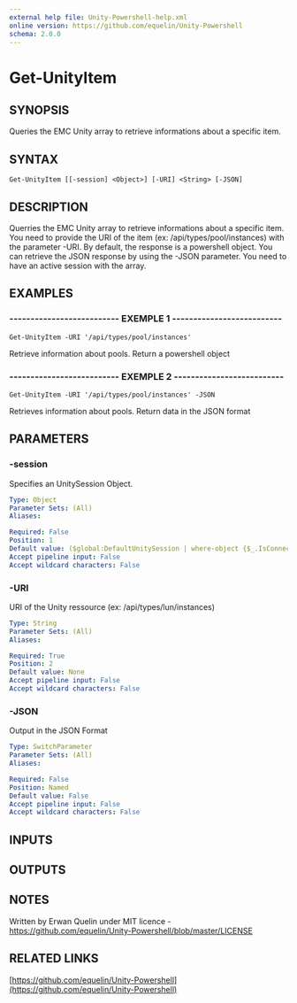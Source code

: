 ```yaml
---
external help file: Unity-Powershell-help.xml
online version: https://github.com/equelin/Unity-Powershell
schema: 2.0.0
---
```


# Get-UnityItem

## SYNOPSIS
Queries the EMC Unity array to retrieve informations about a specific item.

## SYNTAX

```
Get-UnityItem [[-session] <Object>] [-URI] <String> [-JSON]
```

## DESCRIPTION
Querries the EMC Unity array to retrieve informations about a specific item.
You need to provide the URI of the item (ex: /api/types/pool/instances)  with the parameter -URI.
By default, the response is a powershell object.
You can retrieve the JSON response by using the -JSON parameter.
You need to have an active session with the array.

## EXAMPLES

### -------------------------- EXEMPLE 1 --------------------------
```
Get-UnityItem -URI '/api/types/pool/instances'
```

Retrieve information about pools. 
Return a powershell object

### -------------------------- EXEMPLE 2 --------------------------
```
Get-UnityItem -URI '/api/types/pool/instances' -JSON
```

Retrieves information about pools.
Return data in the JSON format

## PARAMETERS

### -session
Specifies an UnitySession Object.

```yaml
Type: Object
Parameter Sets: (All)
Aliases: 

Required: False
Position: 1
Default value: ($global:DefaultUnitySession | where-object {$_.IsConnected -eq $true})
Accept pipeline input: False
Accept wildcard characters: False
```

### -URI
URI of the Unity ressource (ex: /api/types/lun/instances)

```yaml
Type: String
Parameter Sets: (All)
Aliases: 

Required: True
Position: 2
Default value: None
Accept pipeline input: False
Accept wildcard characters: False
```

### -JSON
Output in the JSON Format

```yaml
Type: SwitchParameter
Parameter Sets: (All)
Aliases: 

Required: False
Position: Named
Default value: False
Accept pipeline input: False
Accept wildcard characters: False
```

## INPUTS

## OUTPUTS

## NOTES
Written by Erwan Quelin under MIT licence - https://github.com/equelin/Unity-Powershell/blob/master/LICENSE

## RELATED LINKS

[https://github.com/equelin/Unity-Powershell](https://github.com/equelin/Unity-Powershell)

